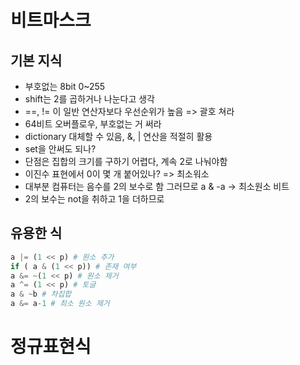 # 비트마스크

## 기본 지식

- 부호없는 8bit 0~255
- shift는 2를 곱하거나 나눈다고 생각
- ==, != 이 일반 연산자보다 우선순위가 높음 => 괄호 쳐라
- 64비트 오버플로우, 부호없는 거 써라
- dictionary 대체할 수 있음, &, | 연산을 적절히 활용
- set을 안써도 되나?
- 단점은 집합의 크기를 구하기 어렵다, 계속 2로 나눠야함
- 이진수 표현에서 0이 몇 개 붙어있나? => 최소워소
- 대부분 컴퓨터는 음수를 2의 보수로 함 그러므로 a & -a -> 최소원소 비트
- 2의 보수는 not을 취하고 1을 더하므로

## 유용한 식

```python
a |= (1 << p) # 원소 추가
if ( a & (1 << p)) # 존재 여부
a &= ~(1 << p) # 원소 제거
a ^= (1 << p) # 토글
a & ~b # 차집합
a &= a-1 # 최소 원소 제거
```

# 정규표현식

#
